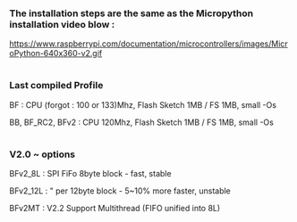 

### The installation steps are the same as the Micropython installation video blow :

https://www.raspberrypi.com/documentation/microcontrollers/images/MicroPython-640x360-v2.gif

#

### Last compiled Profile 

BF : CPU (forgot : 100 or 133)Mhz, Flash Sketch 1MB / FS 1MB, small -Os 

BB, BF_RC2, BFv2 : CPU 120Mhz, Flash Sketch 1MB / FS 1MB, small -Os 

#

### V2.0 ~ options

BFv2_8L : SPI FiFo 8byte block - fast, stable

BFv2_12L : " per 12byte block - 5~10% more faster, unstable

BFv2MT : V2.2 Support Multithread (FIFO unified into 8L)

